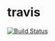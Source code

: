 
# travis

[![Build Status](https://travis-ci.com/aplorm/interpreter.svg?branch=master)](https://travis-ci.com/aplorm/interpreter)

